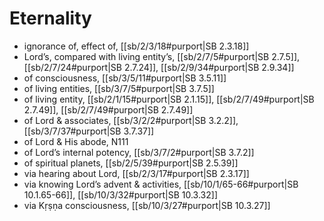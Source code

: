 # Eternality

* ignorance of, effect of, [[sb/2/3/18#purport|SB 2.3.18]]
* Lord’s, compared with living entity’s, [[sb/2/7/5#purport|SB 2.7.5]], [[sb/2/7/24#purport|SB 2.7.24]], [[sb/2/9/34#purport|SB 2.9.34]]
* of consciousness, [[sb/3/5/11#purport|SB 3.5.11]]
* of living entities, [[sb/3/7/5#purport|SB 3.7.5]]
* of living entity, [[sb/2/1/15#purport|SB 2.1.15]], [[sb/2/7/49#purport|SB 2.7.49]], [[sb/2/7/49#purport|SB 2.7.49]]
* of Lord & associates, [[sb/3/2/2#purport|SB 3.2.2]], [[sb/3/7/37#purport|SB 3.7.37]]
* of Lord & His abode, N111 
* of Lord’s internal potency, [[sb/3/7/2#purport|SB 3.7.2]]
* of spiritual planets, [[sb/2/5/39#purport|SB 2.5.39]]
* via hearing about Lord, [[sb/2/3/17#purport|SB 2.3.17]]
* via knowing Lord’s advent & activities, [[sb/10/1/65-66#purport|SB 10.1.65-66]], [[sb/10/3/32#purport|SB 10.3.32]]
* via Kṛṣṇa consciousness, [[sb/10/3/27#purport|SB 10.3.27]]
